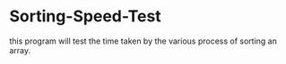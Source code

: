 # Sorting-Speed-Test


this program will test the time taken by the various process of sorting an array.

